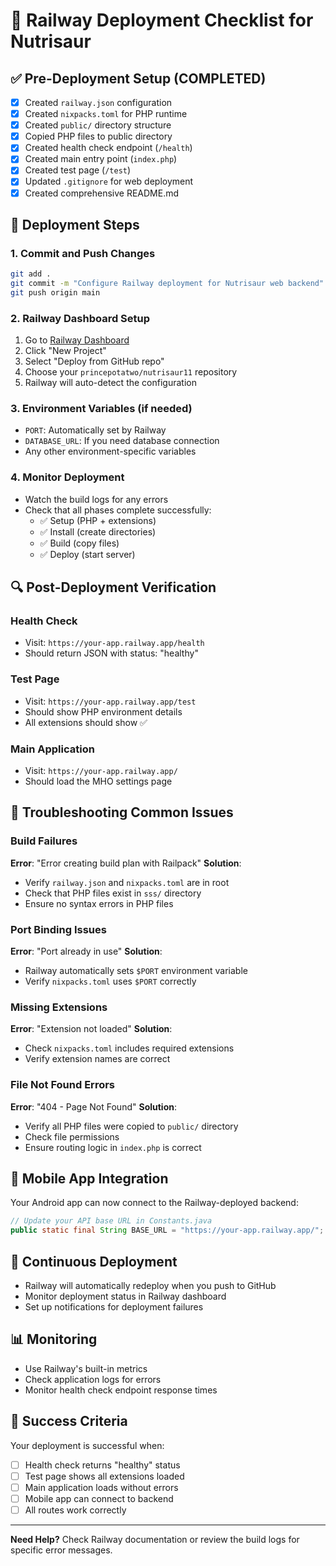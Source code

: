 # 🚀 Railway Deployment Checklist for Nutrisaur

## ✅ Pre-Deployment Setup (COMPLETED)

- [x] Created `railway.json` configuration
- [x] Created `nixpacks.toml` for PHP runtime
- [x] Created `public/` directory structure
- [x] Copied PHP files to public directory
- [x] Created health check endpoint (`/health`)
- [x] Created main entry point (`index.php`)
- [x] Created test page (`/test`)
- [x] Updated `.gitignore` for web deployment
- [x] Created comprehensive README.md

## 🚀 Deployment Steps

### 1. Commit and Push Changes
```bash
git add .
git commit -m "Configure Railway deployment for Nutrisaur web backend"
git push origin main
```

### 2. Railway Dashboard Setup
1. Go to [Railway Dashboard](https://railway.app/dashboard)
2. Click "New Project"
3. Select "Deploy from GitHub repo"
4. Choose your `princepotatwo/nutrisaur11` repository
5. Railway will auto-detect the configuration

### 3. Environment Variables (if needed)
- `PORT`: Automatically set by Railway
- `DATABASE_URL`: If you need database connection
- Any other environment-specific variables

### 4. Monitor Deployment
- Watch the build logs for any errors
- Check that all phases complete successfully:
  - ✅ Setup (PHP + extensions)
  - ✅ Install (create directories)
  - ✅ Build (copy files)
  - ✅ Deploy (start server)

## 🔍 Post-Deployment Verification

### Health Check
- Visit: `https://your-app.railway.app/health`
- Should return JSON with status: "healthy"

### Test Page
- Visit: `https://your-app.railway.app/test`
- Should show PHP environment details
- All extensions should show ✅

### Main Application
- Visit: `https://your-app.railway.app/`
- Should load the MHO settings page

## 🚨 Troubleshooting Common Issues

### Build Failures
**Error**: "Error creating build plan with Railpack"
**Solution**: 
- Verify `railway.json` and `nixpacks.toml` are in root
- Check that PHP files exist in `sss/` directory
- Ensure no syntax errors in PHP files

### Port Binding Issues
**Error**: "Port already in use"
**Solution**: 
- Railway automatically sets `$PORT` environment variable
- Verify `nixpacks.toml` uses `$PORT` correctly

### Missing Extensions
**Error**: "Extension not loaded"
**Solution**:
- Check `nixpacks.toml` includes required extensions
- Verify extension names are correct

### File Not Found Errors
**Error**: "404 - Page Not Found"
**Solution**:
- Verify all PHP files were copied to `public/` directory
- Check file permissions
- Ensure routing logic in `index.php` is correct

## 📱 Mobile App Integration

Your Android app can now connect to the Railway-deployed backend:

```java
// Update your API base URL in Constants.java
public static final String BASE_URL = "https://your-app.railway.app/";
```

## 🔄 Continuous Deployment

- Railway will automatically redeploy when you push to GitHub
- Monitor deployment status in Railway dashboard
- Set up notifications for deployment failures

## 📊 Monitoring

- Use Railway's built-in metrics
- Check application logs for errors
- Monitor health check endpoint response times

## 🎯 Success Criteria

Your deployment is successful when:
- [ ] Health check returns "healthy" status
- [ ] Test page shows all extensions loaded
- [ ] Main application loads without errors
- [ ] Mobile app can connect to backend
- [ ] All routes work correctly

---

**Need Help?** Check Railway documentation or review the build logs for specific error messages.
